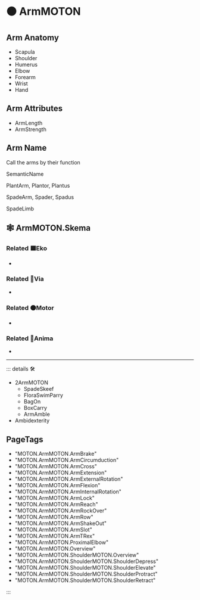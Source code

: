 # 🟠 <motor>ArmMOTON</motor>

## Arm Anatomy

- Scapula
- Shoulder
- Humerus
- Elbow
- Forearm
- Wrist
- Hand

## Arm Attributes

- ArmLength
- ArmStrength

## Arm Name

Call the arms by their function

SemanticName

PlantArm, Plantor, Plantus

SpadeArm, Spader, Spadus

SpadeLimb

## 🕸 ArmMOTON.Skema

### Related 🟩<ekos>Eko</ekos>

-

### Related 🔻<via>Via</via>

-

### Related 🟠<motor>Motor</motor>

-

### Related 💜<anima>Anima</anima>

-

---

<!-- =================================================== -->
<!-- =================================================== -->
<!-- =================================================== -->
<!-- =================================================== -->
<!-- =================================================== -->
::: details 🛠

- 2ArmMOTON
    - SpadeSkeef
    - FloraSwimParry
    - BagOn
    - BoxCarry
    - ArmAmble
- Ambidexterity

<h2>PageTags</h2>

- "MOTON.ArmMOTON.ArmBrake"
- "MOTON.ArmMOTON.ArmCircumduction"
- "MOTON.ArmMOTON.ArmCross"
- "MOTON.ArmMOTON.ArmExtension"
- "MOTON.ArmMOTON.ArmExternalRotation"
- "MOTON.ArmMOTON.ArmFlexion"
- "MOTON.ArmMOTON.ArmInternalRotation"
- "MOTON.ArmMOTON.ArmLock"
- "MOTON.ArmMOTON.ArmReach"
- "MOTON.ArmMOTON.ArmRockOver"
- "MOTON.ArmMOTON.ArmRow"
- "MOTON.ArmMOTON.ArmShakeOut"
- "MOTON.ArmMOTON.ArmSlot"
- "MOTON.ArmMOTON.ArmTRex"
- "MOTON.ArmMOTON.ProximalElbow"
- "MOTON.ArmMOTON.Overview"
- "MOTON.ArmMOTON.ShoulderMOTON.Overview"
- "MOTON.ArmMOTON.ShoulderMOTON.ShoulderDepress"
- "MOTON.ArmMOTON.ShoulderMOTON.ShoulderElevate"
- "MOTON.ArmMOTON.ShoulderMOTON.ShoulderProtract"
- "MOTON.ArmMOTON.ShoulderMOTON.ShoulderRetract"

:::
